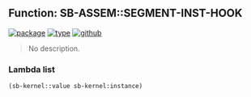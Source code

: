 ## Function: SB-ASSEM::SEGMENT-INST-HOOK
[![package](https://img.shields.io/badge/Package-SB--ASSEM-5f9ea0.svg?style=social&colorA=999999)](../) [![type](https://img.shields.io/badge/Type-Function-5f9ea0.svg?style=social&colorA=999999)](../#function) [![github](https://img.shields.io/badge/GitHub-View_the_source-5f9ea0.svg?style=social&colorA=999999&logo=github)](https://github.com/sbcl/sbcl/blob/master/src/compiler/assem.lisp/) 

> No description.

### Lambda list
```cl
(sb-kernel::value sb-kernel:instance)
```
